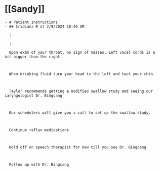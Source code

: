 # [[Sandy]]
	- # Patient Instructions
	- ## Iridiana R at 2/9/2024 10:40 AM
	  
	  | 
	  
	  | 
	  
	  Upon exam of your throat, no sign of masses. Left vocal cords is a bit bigger than the right. 
	  
	  
	  
	  When drinking fluid turn your head to the left and tuck your chin. 
	  
	  
	  
	  Taylor recommends getting a modified swallow study and seeing our Laryngologist Dr. Bingcang
	  
	  
	  
	  Our schedulers will give you a call to set up the swallow study.
	  
	  
	  
	  Continue reflux medications
	  
	  
	  
	  Hold off on speech therapist for now till you see Dr. Bingcang
	  
	  
	  
	  Follow up with Dr. Bingcang